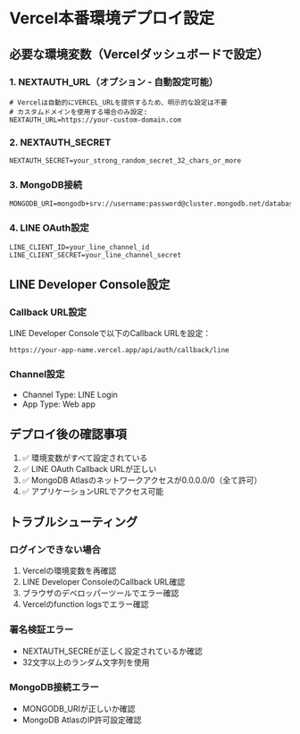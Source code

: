 # Vercel本番環境デプロイ設定

## 必要な環境変数（Vercelダッシュボードで設定）

### 1. NEXTAUTH_URL（オプション - 自動設定可能）
```
# Vercelは自動的にVERCEL_URLを提供するため、明示的な設定は不要
# カスタムドメインを使用する場合のみ設定:
NEXTAUTH_URL=https://your-custom-domain.com
```

### 2. NEXTAUTH_SECRET
```
NEXTAUTH_SECRET=your_strong_random_secret_32_chars_or_more
```

### 3. MongoDB接続
```
MONGODB_URI=mongodb+srv://username:password@cluster.mongodb.net/database
```

### 4. LINE OAuth設定
```
LINE_CLIENT_ID=your_line_channel_id
LINE_CLIENT_SECRET=your_line_channel_secret
```

## LINE Developer Console設定

### Callback URL設定
LINE Developer Consoleで以下のCallback URLを設定：
```
https://your-app-name.vercel.app/api/auth/callback/line
```

### Channel設定
- Channel Type: LINE Login
- App Type: Web app

## デプロイ後の確認事項

1. ✅ 環境変数がすべて設定されている
2. ✅ LINE OAuth Callback URLが正しい
3. ✅ MongoDB Atlasのネットワークアクセスが0.0.0.0/0（全て許可）
4. ✅ アプリケーションURLでアクセス可能

## トラブルシューティング

### ログインできない場合
1. Vercelの環境変数を再確認
2. LINE Developer ConsoleのCallback URL確認
3. ブラウザのデベロッパーツールでエラー確認
4. Vercelのfunction logsでエラー確認

### 署名検証エラー
- NEXTAUTH_SECREが正しく設定されているか確認
- 32文字以上のランダム文字列を使用

### MongoDB接続エラー
- MONGODB_URIが正しいか確認
- MongoDB AtlasのIP許可設定確認
